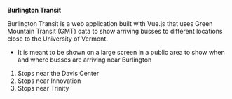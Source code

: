 **Burlington Transit**

Burlington Transit is a web application built with Vue.js that uses Green Mountain Transit (GMT) data to show arriving busses to different locations close to the University of Vermont.
- It is meant to be shown on a large screen in a public area to show when and where busses are arriving near Burlington
1. Stops near the Davis Center
2. Stops near Innovation
3. Stops near Trinity

